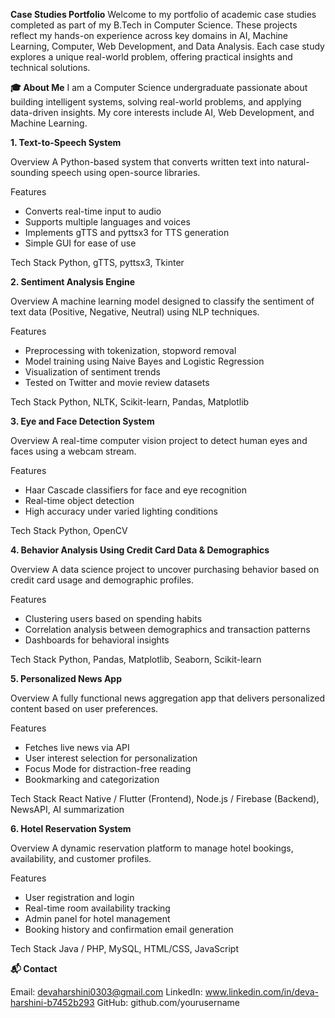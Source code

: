 **Case Studies Portfolio**
Welcome to my portfolio of academic case studies completed as part of my B.Tech in Computer Science. These projects reflect my hands-on experience across key domains in AI, Machine Learning, Computer, Web Development, and Data Analysis. Each case study explores a unique real-world problem, offering practical insights and technical solutions.

**🎓 About Me**
I am a Computer Science undergraduate passionate about building intelligent systems, solving real-world problems, and applying data-driven insights. My core interests include AI, Web Development, and Machine Learning.

**1. Text-to-Speech System**

Overview
A Python-based system that converts written text into natural-sounding speech using open-source libraries.

Features
* Converts real-time input to audio
* Supports multiple languages and voices
* Implements gTTS and pyttsx3 for TTS generation
* Simple GUI for ease of use

Tech Stack
Python, gTTS, pyttsx3, Tkinter

**2. Sentiment Analysis Engine**

Overview
A machine learning model designed to classify the sentiment of text data (Positive, Negative, Neutral) using NLP techniques.

Features
* Preprocessing with tokenization, stopword removal
* Model training using Naive Bayes and Logistic Regression
* Visualization of sentiment trends
* Tested on Twitter and movie review datasets

Tech Stack
Python, NLTK, Scikit-learn, Pandas, Matplotlib

**3. Eye and Face Detection System**

Overview
A real-time computer vision project to detect human eyes and faces using a webcam stream.

Features
* Haar Cascade classifiers for face and eye recognition
* Real-time object detection
* High accuracy under varied lighting conditions

Tech Stack
Python, OpenCV

**4. Behavior Analysis Using Credit Card Data & Demographics**

Overview
A data science project to uncover purchasing behavior based on credit card usage and demographic profiles.

Features
* Clustering users based on spending habits
* Correlation analysis between demographics and transaction patterns
* Dashboards for behavioral insights

Tech Stack
Python, Pandas, Matplotlib, Seaborn, Scikit-learn

**5. Personalized News App**

Overview
A fully functional news aggregation app that delivers personalized content based on user preferences.

Features
* Fetches live news via API
* User interest selection for personalization
* Focus Mode for distraction-free reading
* Bookmarking and categorization

Tech Stack
React Native / Flutter (Frontend), Node.js / Firebase (Backend), NewsAPI, AI summarization

**6. Hotel Reservation System**

Overview
A dynamic reservation platform to manage hotel bookings, availability, and customer profiles.

Features
* User registration and login
* Real-time room availability tracking
* Admin panel for hotel management
* Booking history and confirmation email generation

Tech Stack
Java / PHP, MySQL, HTML/CSS, JavaScript


**📬 Contact**

Email: devaharshini0303@gmail.com
LinkedIn: www.linkedin.com/in/deva-harshini-b7452b293
GitHub: github.com/yourusername
